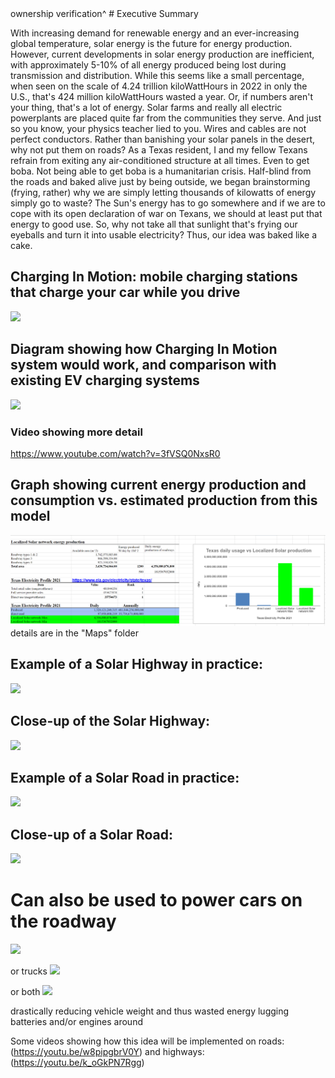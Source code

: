 <meta name="google-site-verification" content="Ccs-07BC45AJGPQkgQz0xXq393puKfCeIAvH5XIbKtc" />
ownership verification^
# Executive Summary

With increasing demand for renewable energy and an ever-increasing global temperature, solar energy is the future for energy production. However, current developments in solar energy production are inefficient, with approximately 5-10% of all energy produced being lost during transmission and distribution. While this seems like a small percentage, when seen on the scale of 4.24 trillion kiloWattHours in 2022 in only the U.S., that's 424 million kiloWattHours wasted a year. Or, if numbers aren't your thing, that's a lot of energy. Solar farms and really all electric powerplants are placed quite far from the communities they serve. And just so you know, your physics teacher lied to you. Wires and cables are not perfect conductors. Rather than banishing your solar panels in the desert, why not put them on roads? As a Texas resident, I and my fellow Texans refrain from exiting any air-conditioned structure at all times. Even to get boba. Not being able to get boba is a humanitarian crisis. Half-blind from the roads and baked alive just by being outside, we began brainstorming (frying, rather) why we are simply letting thousands of kilowatts of energy simply go to waste? The Sun's energy has to go somewhere and if we are to cope with its open declaration of war on Texans, we should at least put that energy to good use. So, why not take all that sunlight that's frying our eyeballs and turn it into usable electricity? Thus, our idea was baked like a cake. 

## Charging In Motion: mobile charging stations that charge your car while you drive
<img src="https://github.com/danjulsj/National-Localized-Solar-Network-Initiative/blob/main/images/chargingInMotionGE.png"/>

## Diagram showing how Charging In Motion system would work, and comparison with existing EV charging systems
<img src="https://github.com/danjulsj/National-Localized-Solar-Network-Initiative/blob/main/images/charginInMotion.png"/>

### Video showing more detail
https://www.youtube.com/watch?v=3fVSQ0NxsR0

 ## Graph showing current energy production and consumption vs. estimated production from this model
 <img src="https://github.com/danjulsj/National-Localized-Solar-Network-Initiative/blob/main/images/Full%20graph.png"/>
 details are in the "Maps" folder


## Example of a Solar Highway in practice:
<img src="https://github.com/danjulsj/Solar-Road/blob/main/images/hw.jpg"/>



## Close-up of the Solar Highway:
<img src="https://github.com/danjulsj/Solar-Road/blob/main/images/hw_detail.jpg"/>



## Example of a Solar Road in practice:
<img src="https://github.com/danjulsj/Solar-Road/blob/main/images/sub.jpg"/>



## Close-up of a Solar Road:
<img src="https://github.com/danjulsj/Solar-Road/blob/main/images/sub_detail.jpg"/>

# Can also be used to power cars on the roadway
<img src="https://github.com/danjulsj/Solazrized-American-Transportation-Network/blob/main/images/poweredRoadCar.jpg"/>

or trucks
<img src="https://github.com/danjulsj/Solazrized-American-Transportation-Network/blob/main/images/poweredRoadTruck.jpg"/>

or both
<img src="https://github.com/danjulsj/Solazrized-American-Transportation-Network/blob/main/images/poweredRoadTruckAndCar.jpg"/>

drastically reducing vehicle weight and thus wasted energy lugging batteries and/or engines around



Some videos showing how this idea will be implemented on roads: (https://youtu.be/w8pipgbrV0Y) and highways: (https://youtu.be/k_oGkPN7Rgg)
